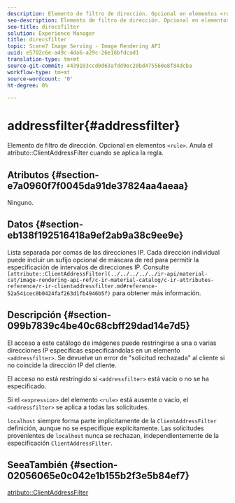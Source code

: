 ```yaml
---
description: Elemento de filtro de dirección. Opcional en elementos <rule>. Anula el atributo ClientAddressFilter cuando se aplica la regla.
seo-description: Elemento de filtro de dirección. Opcional en elementos <rule>. Anula el atributo ClientAddressFilter cuando se aplica la regla.
seo-title: direcsfilter
solution: Experience Manager
title: direcsfilter
topic: Scene7 Image Serving - Image Rendering API
uuid: e5702c6e-a49c-4da6-a29c-26e16bfdcad1
translation-type: tm+mt
source-git-commit: 4439103ccd0d63afdd9ec20bd475560e8f84dcba
workflow-type: tm+mt
source-wordcount: '0'
ht-degree: 0%

---
```



# addressfilter{#addressfilter}

Elemento de filtro de dirección. Opcional en elementos `<rule>`. Anula el atributo::ClientAddressFilter cuando se aplica la regla.

## Atributos {#section-e7a0960f7f0045da91de37824aa4aeaa}

Ninguno.

## Datos {#section-eb138f192516418a9ef2ab9a38c9ee9e}

Lista separada por comas de las direcciones IP. Cada dirección individual puede incluir un sufijo opcional de máscara de red para permitir la especificación de intervalos de direcciones IP. Consulte ` [attribute::ClientAddressFilter](../../../../../ir-api/material-cat/image-rendering-api-ref/c-ir-material-catalog/c-ir-attributes-reference/r-ir-clientaddressfilter.md#reference-52a541cec0b0424faf263d1fb4946b5f)` para obtener más información.

## Descripción {#section-099b7839c4be40c68cbff29dad14e7d5}

El acceso a este catálogo de imágenes puede restringirse a una o varias direcciones IP específicas especificándolas en un elemento `<addressfilter>`. Se devuelve un error de &quot;solicitud rechazada&quot; al cliente si no coincide la dirección IP del cliente.

El acceso no está restringido si `<addressfilter>` está vacío o no se ha especificado.

Si el `<expression>` del elemento `<rule>` está ausente o vacío, el `<addressfilter>` se aplica a todas las solicitudes.

`localhost` siempre forma parte implícitamente de la  `ClientAddressFilter` definición, aunque no se especifique explícitamente. Las solicitudes provenientes de `localhost` nunca se rechazan, independientemente de la especificación `ClientAddressFilter`.

## SeeaTambién {#section-02056065e0c042e1b155b2f3e5b84ef7}

[atributo::ClientAddressFilter](../../../../../ir-api/material-cat/image-rendering-api-ref/c-ir-material-catalog/c-ir-attributes-reference/r-ir-clientaddressfilter.md#reference-52a541cec0b0424faf263d1fb4946b5f)
